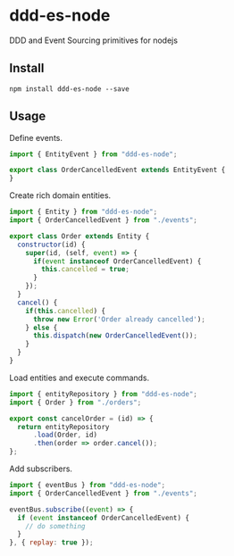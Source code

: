 # ddd-es-node

DDD and Event Sourcing primitives for nodejs

## Install

```shell
npm install ddd-es-node --save
```

## Usage

Define events.

```javascript
import { EntityEvent } from "ddd-es-node";

export class OrderCancelledEvent extends EntityEvent {
}
```

Create rich domain entities.

```javascript
import { Entity } from "ddd-es-node";
import { OrderCancelledEvent } from "./events";

export class Order extends Entity {
  constructor(id) {
    super(id, (self, event) => {
      if(event instanceof OrderCancelledEvent) {
        this.cancelled = true;
      }
    });
  }
  cancel() {
    if(this.cancelled) {
      throw new Error('Order already cancelled');
    } else {
      this.dispatch(new OrderCancelledEvent());
    }
  }
}
```

Load entities and execute commands.

```javascript
import { entityRepository } from "ddd-es-node";
import { Order } from "./orders";

export const cancelOrder = (id) => {
  return entityRepository
      .load(Order, id)
      .then(order => order.cancel());
};
```

Add subscribers.

```javascript
import { eventBus } from "ddd-es-node";
import { OrderCancelledEvent } from "./events";

eventBus.subscribe((event) => {
  if (event instanceof OrderCancelledEvent) {
    // do something
  }
}, { replay: true });
```

